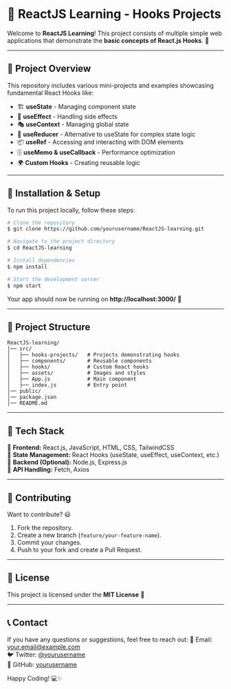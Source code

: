 # 🚀 **ReactJS Learning - Hooks Projects**  

Welcome to **ReactJS Learning**! This project consists of multiple simple web applications that demonstrate the **basic concepts of React.js Hooks**. 🎉

---

## 📌 **Project Overview**

This repository includes various mini-projects and examples showcasing fundamental React Hooks like:
- 🏗️ **useState** - Managing component state
- 🔄 **useEffect** - Handling side effects
- 🎭 **useContext** - Managing global state
- 🔗 **useReducer** - Alternative to useState for complex state logic
- 📦 **useRef** - Accessing and interacting with DOM elements
- 🗄️ **useMemo & useCallback** - Performance optimization
- 🌍 **Custom Hooks** - Creating reusable logic

---

## 🎯 **Installation & Setup**

To run this project locally, follow these steps:

```bash
# Clone the repository
$ git clone https://github.com/yourusername/ReactJS-learning.git

# Navigate to the project directory
$ cd ReactJS-learning

# Install dependencies
$ npm install

# Start the development server
$ npm start
```

Your app should now be running on **http://localhost:3000/** 🚀

---

## 📁 **Project Structure**

```plaintext
ReactJS-learning/
│── src/
│   ├── hooks-projects/   # Projects demonstrating hooks
│   ├── components/       # Reusable components
│   ├── hooks/            # Custom React hooks
│   ├── assets/           # Images and styles
│   ├── App.js            # Main component
│   ├── index.js          # Entry point
│── public/
│── package.json
│── README.md
```

---

## 🚀 **Tech Stack**

🔹 **Frontend:** React.js, JavaScript, HTML, CSS, TailwindCSS  
🔹 **State Management:** React Hooks (useState, useEffect, useContext, etc.)  
🔹 **Backend (Optional):** Node.js, Express.js  
🔹 **API Handling:** Fetch, Axios  

---

## 🤝 **Contributing**

Want to contribute? 😃
1. Fork the repository.
2. Create a new branch (`feature/your-feature-name`).
3. Commit your changes.
4. Push to your fork and create a Pull Request.

---

## 📜 **License**

This project is licensed under the **MIT License** 📜

---

## 📞 **Contact**

If you have any questions or suggestions, feel free to reach out:
📧 Email: your.email@example.com  
🐦 Twitter: [@yourusername](https://twitter.com/yourusername)  
📌 GitHub: [yourusername](https://github.com/yourusername)  

Happy Coding! 💻✨
